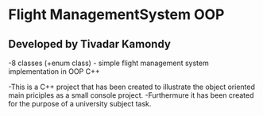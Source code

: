 # Flight ManagementSystem OOP
## Developed by Tivadar Kamondy

-8 classes (+enum class) - simple flight management system implementation in OOP C++

-This is a C++ project that has been created to illustrate the object oriented main priciples as a small console project.
-Furthermure it has been created for the purpose of a university subject task.
